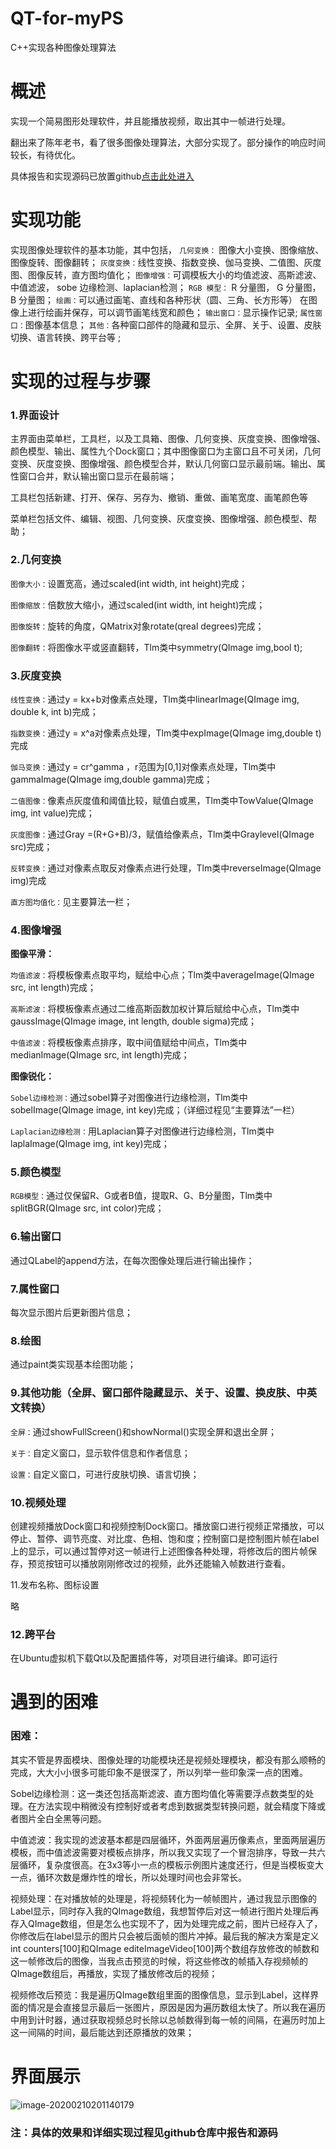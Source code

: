 # QT-for-myPS
C++实现各种图像处理算法
# 概述

实现一个简易图形处理软件，并且能播放视频，取出其中一帧进行处理。

翻出来了陈年老书，看了很多图像处理算法，大部分实现了。部分操作的响应时间较长，有待优化。

具体报告和实现源码已放置github[点击此处进入](https://github.com/EstralleTommm/QT-for-myPS)

# 实现功能

实现图像处理软件的基本功能，其中包括，
`几何变换：` 图像大小变换、图像缩放、图像旋转、图像翻转；
`灰度变换：`线性变换、指数变换、伽马变换、二值图、灰度图、图像反转，直方图均值化；
`图像增强：`可调模板大小的均值滤波、高斯滤波、中值滤波， sobe 边缘检测、laplacian检测；
`RGB 模型：` R 分量图， G 分量图， B 分量图；
`绘画：`可以通过画笔、直线和各种形状（圆、三角、长方形等） 在图像上进行绘画并保存，可以调节画笔线宽和颜色；
`输出窗口：`显示操作记录;
`属性窗口：`图像基本信息；
`其他：`各种窗口部件的隐藏和显示、全屏、关于、设置、皮肤切换、语言转换、跨平台等  ;



# 实现的过程与步骤

### 1.界面设计

主界面由菜单栏，工具栏，以及工具箱、图像、几何变换、灰度变换、图像增强、颜色模型、输出、属性九个Dock窗口；其中图像窗口为主窗口且不可关闭，几何变换、灰度变换、图像增强、颜色模型合并，默认几何窗口显示最前端。输出、属性窗口合并，默认输出窗口显示在最前端；

工具栏包括新建、打开、保存、另存为、撤销、重做、画笔宽度、画笔颜色等

菜单栏包括文件、编辑、视图、几何变换、灰度变换、图像增强、颜色模型、帮助；

 

### 2.几何变换

`图像大小：`设置宽高，通过scaled(int width, int height)完成；

`图像缩放：`倍数放大缩小，通过scaled(int width, int height)完成；

`图像旋转：`旋转的角度，QMatrix对象rotate(qreal degrees)完成；

`图像翻转：`将图像水平或竖直翻转，Tlm类中symmetry(QImage img,bool t);

 

### 3.灰度变换

`线性变换：`通过y = kx+b对像素点处理，Tlm类中linearImage(QImage img, double k, int b)完成；

`指数变换：`通过y = x^a对像素点处理，Tlm类中expImage(QImage img,double t)完成

`伽马变换：`通过y = cr^gamma ，r范围为[0,1]对像素点处理，Tlm类中gammaImage(QImage img,double gamma)完成；

`二值图像：`像素点灰度值和阈值比较，赋值白或黑，Tlm类中TowValue(QImage img, int value)完成；

`灰度图像：`通过Gray =(R+G+B)/3，赋值给像素点，Tlm类中Graylevel(QImage src)完成；

`反转变换：`通过对像素点取反对像素点进行处理，Tlm类中reverseImage(QImage img)完成

`直方图均值化：`见主要算法一栏；

 

### 4.图像增强

**图像平滑：**

   `均值滤波：`将模板像素点取平均，赋给中心点；Tlm类中averageImage(QImage src, int length)完成；

   `高斯滤波：`将模板像素点通过二维高斯函数加权计算后赋给中心点，Tlm类中gaussImage(QImage image, int length, double sigma)完成；

   `中值滤波：`将模板像素点排序，取中间值赋给中间点，Tlm类中medianImage(QImage src, int length)完成；

**图像锐化：**

   `Sobel边缘检测：`通过sobel算子对图像进行边缘检测，Tlm类中sobelImage(QImage image, int key)完成；（详细过程见“主要算法”一栏）

   `Laplacian边缘检测：`用Laplacian算子对图像进行边缘检测，Tlm类中laplaImage(QImage img, int key)完成；

 

### 5.颜色模型

`RGB模型：`通过仅保留R、G或者B值，提取R、G、B分量图，Tlm类中splitBGR(QImage src, int color)完成；

 

### 6.输出窗口

通过QLabel的append方法，在每次图像处理后进行输出操作；

 

### 7.属性窗口

每次显示图片后更新图片信息；

 

### 8.绘图

通过paint类实现基本绘图功能；

 

### 9.其他功能（全屏、窗口部件隐藏显示、关于、设置、换皮肤、中英文转换）

`全屏：`通过showFullScreen()和showNormal()实现全屏和退出全屏；

`关于：`自定义窗口，显示软件信息和作者信息；

`设置：`自定义窗口，可进行皮肤切换、语言切换；

 

### 10.视频处理

创建视频播放Dock窗口和视频控制Dock窗口。播放窗口进行视频正常播放，可以停止、暂停、调节亮度、对比度、色相、饱和度；控制窗口是控制图片帧在label上的显示，可以通过暂停对这一帧进行上述图像各种处理，将修改后的图片帧保存，预览按钮可以播放刚刚修改过的视频，此外还能输入帧数进行查看。

11.发布名称、图标设置

略

### 12.跨平台

在Ubuntu虚拟机下载Qt以及配置插件等，对项目进行编译。即可运行





# 遇到的困难

### 困难：

​		其实不管是界面模块、图像处理的功能模块还是视频处理模块，都没有那么顺畅的完成，大大小小很多可能印象不是很深了，所以列举一些印象深一点的困难。

Sobel边缘检测：这一类还包括高斯滤波、直方图均值化等需要浮点数类型的处理。在方法实现中稍微没有控制好或者考虑到数据类型转换问题，就会精度下降或者图片全白全黑等问题。

中值滤波：我实现的滤波基本都是四层循环，外面两层遍历像素点，里面两层遍历模板，而中值滤波需要对模板点排序，所以我又实现了一个冒泡排序，导致一共六层循环，复杂度很高。在3x3等小一点的模板示例图片速度还行，但是当模板变大一点，循环次数是爆炸性的增长，所以处理时间也会非常长。

视频处理：在对播放帧的处理是，将视频转化为一帧帧图片，通过我显示图像的Label显示，同时存入我的QImage数组，我想暂停后对这一帧进行图片处理后再存入QImage数组，但是怎么也实现不了，因为处理完成之前，图片已经存入了，你修改后在label显示的图片只会被后面帧的图片冲掉。最后我的解决方案是定义int counters[100]和QImage editeImageVideo[100]两个数组存放修改的帧数和这一帧修改后的图像，当我点击预览的时候，将这些修改的帧插入存视频帧的QImage数组后，再播放，实现了播放修改后的视频； 

视频修改后预览：我是遍历QImage数组里面的图像信息，显示到Label，这样界面的情况是会直接显示最后一张图片，原因是因为遍历数组太快了。所以我在遍历中用到计时器，通过获取视频总时长除以总帧数得到每一帧的间隔，在遍历时加上这一间隔的时间，最后能达到还原播放的效果；



# 界面展示

![image-20200210201140179](C:\Users\Administrator\AppData\Roaming\Typora\typora-user-images\image-20200210201140179.png)



### 注：具体的效果和详细实现过程见github仓库中报告和源码

